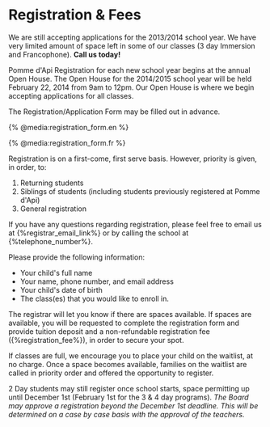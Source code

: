 # Registration & Fees

We are still accepting applications for the 2013/2014 school year. We have very limited amount of space left in some of our classes (3 day Immersion and Francophone). __Call us today!__

Pomme d'Api Registration for each new school year begins at the annual Open House. The Open House for the 2014/2015 school year will be held February 22, 2014 from 9am to 12pm.  Our Open House is where we begin accepting applications for all classes.

The Registration/Application Form may be filled out in advance.

{% @media:registration_form.en %}

{% @media:registration_form.fr %}

Registration is on a first-come, first serve basis. However, priority is given, in order, to:

1. Returning students
2. Siblings of students (including students previously registered at Pomme d'Api)
3. General registration

If you have any questions regarding registration, please feel free to email us at {%registrar_email_link%} or by calling the school at {%telephone_number%}.

Please provide the following information:

* Your child's full name
* Your name, phone number, and email address
* Your child's date of birth
* The class(es) that you would like to enroll in.

The registrar will let you know if there are spaces available. If spaces are available, you will be requested to complete the registration form and provide tuition deposit and a non-refundable registration fee ({%registration_fee%}), in order to secure your spot.

If classes are full, we encourage you to place your child on the waitlist, at no charge. Once a space becomes available, families on the waitlist are called in priority order and offered the opportunity to register.

2 Day students may still register once school starts, space permitting up until December 1st (February 1st for the 3 & 4 day programs). _The Board may approve a registration beyond the December 1st deadline. This will be determined on a case by case basis with the approval of the teachers._